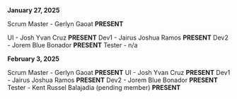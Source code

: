 **January 27, 2025**

Scrum Master - Gerlyn Gaoat **PRESENT**

UI - Josh Yvan Cruz **PRESENT**
Dev1 - Jairus Joshua Ramos **PRESENT**
Dev2 - Jorem Blue Bonador **PRESENT**
Tester - n/a

**February 3, 2025**

Scrum Master - Gerlyn Gaoat **PRESENT**
UI - Josh Yvan Cruz **PRESENT**
Dev1 - Jairus Joshua Ramos **PRESENT**
Dev2 - Jorem Blue Bonador **PRESENT**
Tester - Kent Russel Balajadia (pending member) **PRESENT**
